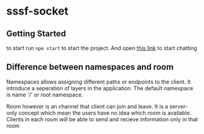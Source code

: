 # sssf-socket

## Getting Started
to start run `npm start` to start the project. And open [this link](http://localhost:3000) to start chatting

## Difference between namespaces and room
Namespaces allows assigning different paths or endpoints to the client. It introduce a seperation of layers in the  application. The default namespace is name '/' or root namespace.    

Room however is an channel that client can join and leave. It is a server-only concept which mean the users have no idea which room is available. Clients in each room will be able to send and recieve information only in that room
